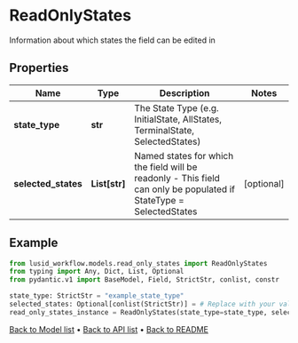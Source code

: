 # ReadOnlyStates

Information about which states the field can be edited in
## Properties
Name | Type | Description | Notes
------------ | ------------- | ------------- | -------------
**state_type** | **str** | The State Type (e.g. InitialState, AllStates, TerminalState, SelectedStates) | 
**selected_states** | **List[str]** | Named states for which the field will be readonly - This field can only be populated if StateType &#x3D; SelectedStates | [optional] 
## Example

```python
from lusid_workflow.models.read_only_states import ReadOnlyStates
from typing import Any, Dict, List, Optional
from pydantic.v1 import BaseModel, Field, StrictStr, conlist, constr

state_type: StrictStr = "example_state_type"
selected_states: Optional[conlist(StrictStr)] = # Replace with your value
read_only_states_instance = ReadOnlyStates(state_type=state_type, selected_states=selected_states)

```

[Back to Model list](../README.md#documentation-for-models) &#8226; [Back to API list](../README.md#documentation-for-api-endpoints) &#8226; [Back to README](../README.md)

